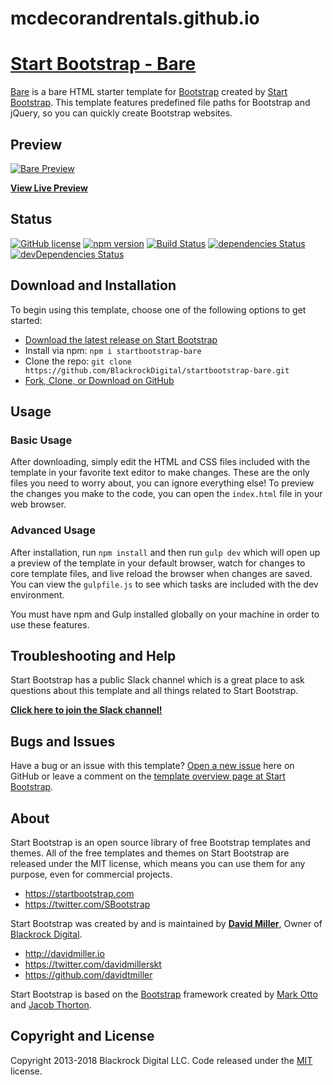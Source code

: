 # mcdecorandrentals.github.io

# [Start Bootstrap - Bare](https://startbootstrap.com/template-overviews/bare/)

[Bare](http://startbootstrap.com/template-overviews/bare/) is a bare HTML starter template for [Bootstrap](http://getbootstrap.com/) created by [Start Bootstrap](http://startbootstrap.com/). This template features predefined file paths for Bootstrap and jQuery, so you can quickly create Bootstrap websites.

## Preview

[![Bare Preview](https://startbootstrap.com/assets/img/templates/bare.jpg)](https://blackrockdigital.github.io/startbootstrap-bare/)

**[View Live Preview](https://blackrockdigital.github.io/startbootstrap-bare/)**

## Status

[![GitHub license](https://img.shields.io/badge/license-MIT-blue.svg)](https://raw.githubusercontent.com/BlackrockDigital/startbootstrap-bare/master/LICENSE)
[![npm version](https://img.shields.io/npm/v/startbootstrap-bare.svg)](https://www.npmjs.com/package/startbootstrap-bare)
[![Build Status](https://travis-ci.org/BlackrockDigital/startbootstrap-bare.svg?branch=master)](https://travis-ci.org/BlackrockDigital/startbootstrap-bare)
[![dependencies Status](https://david-dm.org/BlackrockDigital/startbootstrap-bare/status.svg)](https://david-dm.org/BlackrockDigital/startbootstrap-bare)
[![devDependencies Status](https://david-dm.org/BlackrockDigital/startbootstrap-bare/dev-status.svg)](https://david-dm.org/BlackrockDigital/startbootstrap-bare?type=dev)

## Download and Installation

To begin using this template, choose one of the following options to get started:
* [Download the latest release on Start Bootstrap](https://startbootstrap.com/template-overviews/bare/)
* Install via npm: `npm i startbootstrap-bare`
* Clone the repo: `git clone https://github.com/BlackrockDigital/startbootstrap-bare.git`
* [Fork, Clone, or Download on GitHub](https://github.com/BlackrockDigital/startbootstrap-bare)

## Usage

### Basic Usage

After downloading, simply edit the HTML and CSS files included with the template in your favorite text editor to make changes. These are the only files you need to worry about, you can ignore everything else! To preview the changes you make to the code, you can open the `index.html` file in your web browser.

### Advanced Usage

After installation, run `npm install` and then run `gulp dev` which will open up a preview of the template in your default browser, watch for changes to core template files, and live reload the browser when changes are saved. You can view the `gulpfile.js` to see which tasks are included with the dev environment.

You must have npm and Gulp installed globally on your machine in order to use these features.

## Troubleshooting and Help

Start Bootstrap has a public Slack channel which is a great place to ask questions about this template and all things related to Start Bootstrap.

**[Click here to join the Slack channel!](https://startbootstrap-slack.herokuapp.com/)**

## Bugs and Issues

Have a bug or an issue with this template? [Open a new issue](https://github.com/BlackrockDigital/startbootstrap-bare/issues) here on GitHub or leave a comment on the [template overview page at Start Bootstrap](http://startbootstrap.com/template-overviews/bare/).

## About

Start Bootstrap is an open source library of free Bootstrap templates and themes. All of the free templates and themes on Start Bootstrap are released under the MIT license, which means you can use them for any purpose, even for commercial projects.

* https://startbootstrap.com
* https://twitter.com/SBootstrap

Start Bootstrap was created by and is maintained by **[David Miller](http://davidmiller.io/)**, Owner of [Blackrock Digital](http://blackrockdigital.io/).

* http://davidmiller.io
* https://twitter.com/davidmillerskt
* https://github.com/davidtmiller

Start Bootstrap is based on the [Bootstrap](http://getbootstrap.com/) framework created by [Mark Otto](https://twitter.com/mdo) and [Jacob Thorton](https://twitter.com/fat).

## Copyright and License

Copyright 2013-2018 Blackrock Digital LLC. Code released under the [MIT](https://github.com/BlackrockDigital/startbootstrap-bare/blob/gh-pages/LICENSE) license.
